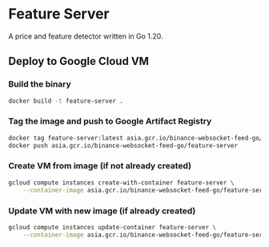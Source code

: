 # Feature Server 

A price and feature detector written in Go 1.20.

## Deploy to Google Cloud VM

### Build the binary

```bash
docker build -t feature-server .
```

### Tag the image and push to Google Artifact Registry

```bash
docker tag feature-server:latest asia.gcr.io/binance-websocket-feed-go/feature-server
docker push asia.gcr.io/binance-websocket-feed-go/feature-server
``` 

### Create VM from image (if not already created)

```bash
gcloud compute instances create-with-container feature-server \
    --container-image asia.gcr.io/binance-websocket-feed-go/feature-server 
```

### Update VM with new image (if already created)

```bash 
gcloud compute instances update-container feature-server \
    --container-image asia.gcr.io/binance-websocket-feed-go/feature-server
```

<!-- ```bash
go get github.com/0xSmartCrypto/binance-websocket-feed-go
``` -->
